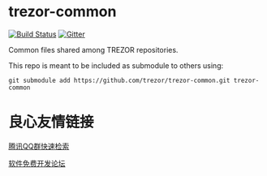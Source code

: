 # trezor-common

[![Build Status](https://travis-ci.org/trezor/trezor-common.svg?branch=master)](https://travis-ci.org/trezor/trezor-common)
[![Gitter](https://badges.gitter.im/trezor/community.svg)](https://gitter.im/trezor/community)

Common files shared among TREZOR repositories.

This repo is meant to be included as submodule to others using:

```
git submodule add https://github.com/trezor/trezor-common.git trezor-common
```


 # 良心友情链接

[腾讯QQ群快速检索](http://u.720life.cn/s/8cf73f7c)

[软件免费开发论坛](http://u.720life.cn/s/bbb01dc0)